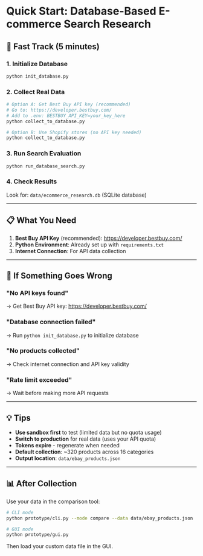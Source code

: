 # Quick Start: Database-Based E-commerce Search Research

## 🚀 Fast Track (5 minutes)

### 1. Initialize Database
```bash
python init_database.py
```

### 2. Collect Real Data
```bash
# Option A: Get Best Buy API key (recommended)
# Go to: https://developer.bestbuy.com/
# Add to .env: BESTBUY_API_KEY=your_key_here
python collect_to_database.py

# Option B: Use Shopify stores (no API key needed)
python collect_to_database.py
```

### 3. Run Search Evaluation
```bash
python run_database_search.py
```

### 4. Check Results
Look for: `data/ecommerce_research.db` (SQLite database)

---

## 📋 What You Need

1. **Best Buy API Key** (recommended): https://developer.bestbuy.com/
2. **Python Environment**: Already set up with `requirements.txt`
3. **Internet Connection**: For API data collection

---

## 🔧 If Something Goes Wrong

### "No API keys found"
→ Get Best Buy API key: https://developer.bestbuy.com/

### "Database connection failed"
→ Run `python init_database.py` to initialize database

### "No products collected"
→ Check internet connection and API key validity

### "Rate limit exceeded"
→ Wait before making more API requests

---

## 💡 Tips

- **Use sandbox first** to test (limited data but no quota usage)
- **Switch to production** for real data (uses your API quota)
- **Tokens expire** - regenerate when needed
- **Default collection**: ~320 products across 16 categories
- **Output location**: `data/ebay_products.json`

---

## 📊 After Collection

Use your data in the comparison tool:

```bash
# CLI mode
python prototype/cli.py --mode compare --data data/ebay_products.json

# GUI mode
python prototype/gui.py
```

Then load your custom data file in the GUI.


